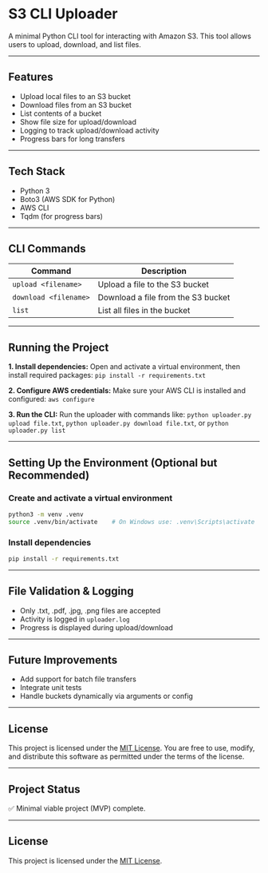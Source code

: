 # S3 CLI Uploader

A minimal Python CLI tool for interacting with Amazon S3. This tool allows users to upload, download, and list files.

---

## Features

* Upload local files to an S3 bucket
* Download files from an S3 bucket
* List contents of a bucket
* Show file size for upload/download
* Logging to track upload/download activity
* Progress bars for long transfers

---

## Tech Stack

* Python 3
* Boto3 (AWS SDK for Python)
* AWS CLI
* Tqdm (for progress bars)

---

## CLI Commands

| Command                        | Description                           |
|-------------------------------|----------------------------------------|
| `upload <filename>`           | Upload a file to the S3 bucket         |
| `download <filename>`         | Download a file from the S3 bucket     |
| `list`                        | List all files in the bucket           |

---

## Running the Project

**1. Install dependencies:** Open and activate a virtual environment, then install required packages: `pip install -r requirements.txt`

**2. Configure AWS credentials:** Make sure your AWS CLI is installed and configured: `aws configure`

**3. Run the CLI:** Run the uploader with commands like: `python uploader.py upload file.txt`, `python uploader.py download file.txt`, or `python uploader.py list`

---

## Setting Up the Environment (Optional but Recommended)

### Create and activate a virtual environment

```bash
python3 -m venv .venv
source .venv/bin/activate    # On Windows use: .venv\Scripts\activate
```

### Install dependencies

```bash
pip install -r requirements.txt
```

---

## File Validation & Logging

* Only .txt, .pdf, .jpg, .png files are accepted
* Activity is logged in `uploader.log`
* Progress is displayed during upload/download

---

## Future Improvements

* Add support for batch file transfers
* Integrate unit tests
* Handle buckets dynamically via arguments or config

---

## License

This project is licensed under the [MIT License](LICENSE). You are free to use, modify, and distribute this software as permitted under the terms of the license.

---

## Project Status

✅ Minimal viable project (MVP) complete.

---

## License

This project is licensed under the [MIT License](LICENSE).
